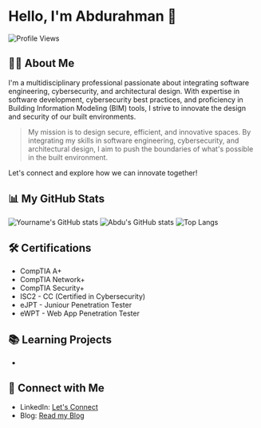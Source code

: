 # Hello, I'm Abdurahman 👋
![Profile Views](https://komarev.com/ghpvc/?username=amirasabdu)
## 👨‍💻 About Me
I'm a multidisciplinary professional passionate about integrating software engineering, cybersecurity, and architectural design. With expertise in software development, cybersecurity best practices, and proficiency in Building Information Modeling (BIM) tools, I strive to innovate the design and security of our built environments.

> My mission is to design secure, efficient, and innovative spaces. By integrating my skills in software engineering, cybersecurity, and architectural design, I aim to push the boundaries of what's possible in the built environment.

Let's connect and explore how we can innovate together!

## 📊 My GitHub Stats
![Yourname's GitHub stats](https://github-readme-streak-stats.herokuapp.com/?user=amirasabdu)
![Abdu's GitHub stats](https://github-readme-stats.vercel.app/api?username=amirasabdu&show_icons=true&theme=radical)
![Top Langs](https://github-readme-stats.vercel.app/api/top-langs/?username=amirasabdu)

## 🛠 Certifications
- CompTIA A+
- CompTIA Network+
- CompTIA Security+
- ISC2 - CC (Certified in Cybersecurity)
- eJPT - Juniour Penetration Tester
- eWPT - Web App Penetration Tester

## 📚 Learning Projects

- 

## 🤝 Connect with Me

- LinkedIn: [Let's Connect](https://www.linkedin.com/in/abdu-maha)
- Blog: [Read my Blog](https://medium.com/@archabdulrm)
